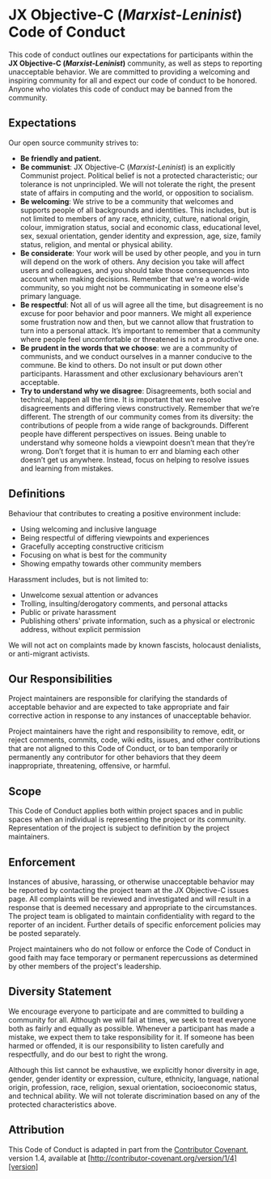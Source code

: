 # JX Objective-C (*Marxist-Leninist*) Code of Conduct

This code of conduct outlines our expectations for participants within the
**JX Objective-C (*Marxist-Leninist*)** community, as well as steps to reporting
unacceptable behavior. We are committed to providing a welcoming and inspiring
community for all and expect our code of conduct to be honored. Anyone who
violates this code of conduct may be banned from the community.

## Expectations

Our open source community strives to:

- **Be friendly and patient.**
- **Be communist**: JX Objective-C (*Marxist-Leninist*) is an explicitly Communist
  project. Political belief is not a protected characteristic; our tolerance is
  not unprincipled. We will not tolerate the right, the present state of affairs
  in computing and the world, or opposition to socialism.
- **Be welcoming**: We strive to be a community that welcomes and supports people
  of all backgrounds and identities. This includes, but is not limited to members
  of any race, ethnicity, culture, national origin, colour, immigration status,
  social and economic class, educational level, sex, sexual orientation, gender
  identity and expression, age, size, family status, religion, and mental or
  physical ability.
- **Be considerate**: Your work will be used by other people, and you in turn
  will depend on the work of others. Any decision you take will affect users
  and colleagues, and you should take those consequences into account when
  making decisions. Remember that we're a world-wide community, so you might not
  be communicating in someone else's primary language.
- **Be respectful**:  Not all of us will agree all the time, but disagreement is
  no excuse for poor behavior and poor manners. We might all experience some
  frustration now and then, but we cannot allow that frustration to turn into a
  personal attack. It’s important to remember that a community where people feel
  uncomfortable or threatened is not a productive one.
- **Be prudent in the words that we choose**: we are a community of
  communists, and we conduct ourselves in a manner conducive to the commune. Be
  kind to others. Do not insult or put down other participants. Harassment and
  other exclusionary behaviours aren't acceptable.
- **Try to understand why we disagree**: Disagreements, both social and
  technical, happen all the time. It is important that we resolve disagreements
  and differing views constructively. Remember that we’re different. The strength
  of our community comes from its diversity: the contributions of people from a
  wide range of backgrounds. Different people have different perspectives on
  issues.
  Being unable to understand why someone holds a viewpoint doesn’t mean that they’re
  wrong. Don’t forget that it is human to err and blaming each other doesn’t get
  us anywhere. Instead, focus on helping to resolve issues and learning from
  mistakes.


## Definitions

Behaviour that contributes to creating a positive environment include:

* Using welcoming and inclusive language
* Being respectful of differing viewpoints and experiences
* Gracefully accepting constructive criticism
* Focusing on what is best for the community
* Showing empathy towards other community members

Harassment includes, but is not limited to:

* Unwelcome sexual attention or advances
* Trolling, insulting/derogatory comments, and personal attacks
* Public or private harassment
* Publishing others' private information, such as a physical or electronic
  address, without explicit permission

We will not act on complaints made by known fascists, holocaust denialists, or
anti-migrant activists.


## Our Responsibilities

Project maintainers are responsible for clarifying the standards of acceptable
behavior and are expected to take appropriate and fair corrective action in
response to any instances of unacceptable behavior.

Project maintainers have the right and responsibility to remove, edit, or
reject comments, commits, code, wiki edits, issues, and other contributions
that are not aligned to this Code of Conduct, or to ban temporarily or
permanently any contributor for other behaviors that they deem inappropriate,
threatening, offensive, or harmful.


## Scope

This Code of Conduct applies both within project spaces and in public spaces
when an individual is representing the project or its community. Representation
of the project is subject to definition by the project maintainers.


## Enforcement

Instances of abusive, harassing, or otherwise unacceptable behavior may be
reported by contacting the project team at the JX Objective-C issues page. All
complaints will be reviewed and investigated and will result in a response that
is deemed necessary and appropriate to the circumstances. The project team is
obligated to maintain confidentiality with regard to the reporter of an incident.
Further details of specific enforcement policies may be posted separately.

Project maintainers who do not follow or enforce the Code of Conduct in good
faith may face temporary or permanent repercussions as determined by other
members of the project's leadership.


## Diversity Statement

We encourage everyone to participate and are committed to building a community
for all. Although we will fail at times, we seek to treat everyone both as fairly
and equally as possible. Whenever a participant has made a mistake, we expect
them to take responsibility for it. If someone has been harmed or offended, it is
our responsibility to listen carefully and respectfully, and do our best to right
the wrong.

Although this list cannot be exhaustive, we explicitly honor diversity in age,
gender, gender identity or expression, culture, ethnicity, language, national
origin, profession, race, religion, sexual orientation, socioeconomic status,
and technical ability. We will not tolerate discrimination based on any of the
protected characteristics above.


## Attribution

This Code of Conduct is adapted in part from the
[Contributor Covenant][homepage], version 1.4,
available at [http://contributor-covenant.org/version/1/4][version]

[homepage]: http://contributor-covenant.org
[version]: http://contributor-covenant.org/version/1/4/
